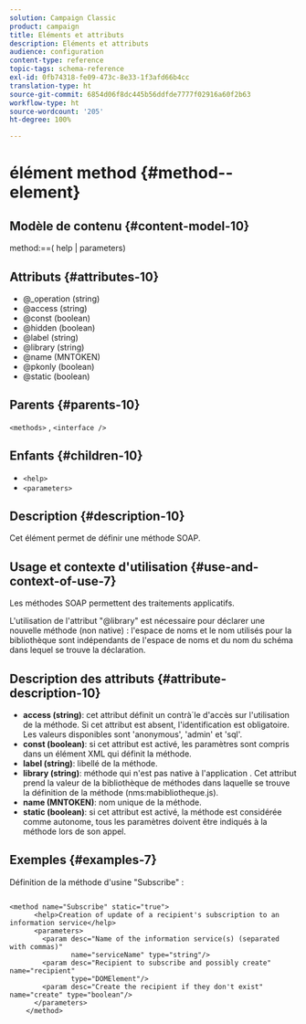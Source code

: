 ```yaml
---
solution: Campaign Classic
product: campaign
title: Eléments et attributs
description: Eléments et attributs
audience: configuration
content-type: reference
topic-tags: schema-reference
exl-id: 0fb74318-fe09-473c-8e33-1f3afd66b4cc
translation-type: ht
source-git-commit: 6854d06f8dc445b56ddfde7777f02916a60f2b63
workflow-type: ht
source-wordcount: '205'
ht-degree: 100%

---
```


# élément method {#method--element}

## Modèle de contenu {#content-model-10}

method:==( help | parameters)

## Attributs {#attributes-10}

* @_operation (string)
* @access (string)
* @const (boolean)
* @hidden (boolean)
* @label (string)
* @library (string)
* @name (MNTOKEN)
* @pkonly (boolean)
* @static (boolean)

## Parents {#parents-10}

`<methods>`  ,  `<interface />`

## Enfants {#children-10}

* `<help>`
* `<parameters>`

## Description {#description-10}

Cet élément permet de définir une méthode SOAP.

## Usage et contexte d&#39;utilisation {#use-and-context-of-use-7}

Les méthodes SOAP permettent des traitements applicatifs.

L&#39;utilisation de l&#39;attribut &quot;@library&quot; est nécessaire pour déclarer une nouvelle méthode (non native) : l&#39;espace de noms et le nom utilisés pour la bibliothèque sont indépendants de l&#39;espace de noms et du nom du schéma dans lequel se trouve la déclaration.

## Description des attributs {#attribute-description-10}

* **access (string)**: cet attribut définit un contrà´le d&#39;accès sur l&#39;utilisation de la méthode. Si cet attribut est absent, l&#39;identification est obligatoire. Les valeurs disponibles sont &#39;anonymous&#39;, &#39;admin&#39; et &#39;sql&#39;.
* **const (boolean)**: si cet attribut est activé, les paramètres sont compris dans un élément XML qui définit la méthode.
* **label (string)**: libellé de la méthode.
* **library (string)**: méthode qui n&#39;est pas native à l&#39;application . Cet attribut prend la valeur de la bibliothèque de méthodes dans laquelle se trouve la définition de la méthode (nms:mabibliotheque.js).
* **name (MNTOKEN)**: nom unique de la méthode.
* **static (boolean)**: si cet attribut est activé, la méthode est considérée comme autonome, tous les paramètres doivent être indiqués à la méthode lors de son appel.

## Exemples       {#examples-7}

Définition de la méthode d&#39;usine &quot;Subscribe&quot; :

```
 
<method name="Subscribe" static="true">
      <help>Creation of update of a recipient's subscription to an information service</help>
      <parameters>
        <param desc="Name of the information service(s) (separated with commas)"
               name="serviceName" type="string"/>
        <param desc="Recipient to subscribe and possibly create" name="recipient"
               type="DOMElement"/>
        <param desc="Create the recipient if they don't exist" name="create" type="boolean"/>
      </parameters>     
    </method>
```

